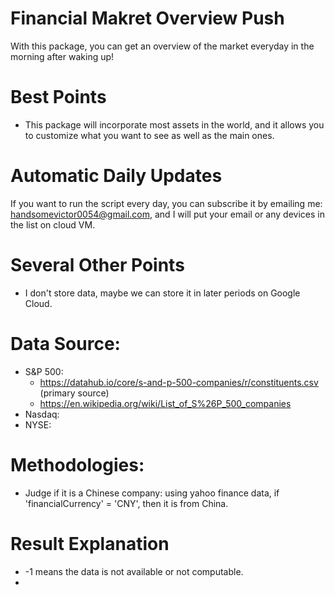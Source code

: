 # Financial Makret Overview Push
With this package, you can get an overview of the market everyday in the morning after waking up!


# Best Points
- This package will incorporate most assets in the world, and it allows you to customize what you want to see as well as the main ones.


# Automatic Daily Updates
If you want to run the script every day, you can subscribe it by emailing me: handsomevictor0054@gmail.com, and I will put your email or any devices in the list on cloud VM.

# Several Other Points
- I don't store data, maybe we can store it in later periods on Google Cloud.

# Data Source:
- S&P 500:
  - https://datahub.io/core/s-and-p-500-companies/r/constituents.csv (primary source)
  - https://en.wikipedia.org/wiki/List_of_S%26P_500_companies
- Nasdaq:
- NYSE:


# Methodologies:
- Judge if it is a Chinese company: using yahoo finance data, if 'financialCurrency' = 'CNY', then it is from China.





# Result Explanation
- -1 means the data is not available or not computable.
- 